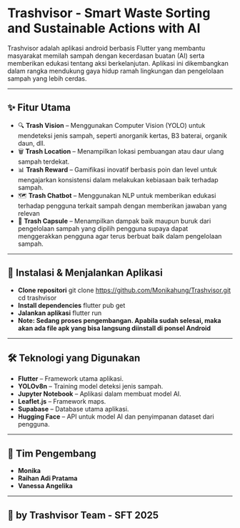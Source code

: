 # Trashvisor - Smart Waste Sorting and Sustainable Actions with AI

Trashvisor adalah aplikasi android berbasis Flutter yang membantu masyarakat memilah sampah dengan kecerdasan buatan (AI) serta memberikan edukasi tentang aksi berkelanjutan.
Aplikasi ini dikembangkan dalam rangka mendukung gaya hidup ramah lingkungan dan pengelolaan sampah yang lebih cerdas.  

---

## ✨ Fitur Utama
- 🔍 **Trash Vision** – Menggunakan Computer Vision (YOLO) untuk mendeteksi jenis sampah, seperti anorganik kertas, B3 baterai, organik daun, dll.
- 🗑️ **Trash Location** – Menampilkan lokasi pembuangan atau daur ulang sampah terdekat.
- 📊 **Trash Reward** – Gamifikasi inovatif berbasis poin dan level untuk mengajarkan konsistensi dalam melakukan kebiasaan baik terhadap sampah.
- 🗺️ **Trash Chatbot** – Menggunakan NLP untuk memberikan edukasi terhadap pengguna terkait sampah dengan memberikan jawaban yang relevan 
- 🔔 **Trash Capsule** – Menampilkan dampak baik maupun buruk dari pengelolaan sampah yang dipilih pengguna supaya dapat menggerakkan pengguna agar terus berbuat baik dalam pengelolaan sampah.

---

## 🚀 Instalasi & Menjalankan Aplikasi

- **Clone repositori**
git clone https://github.com/Monikahung/Trashvisor.git
cd trashvisor
- **Install dependencies**
flutter pub get
- **Jalankan aplikasi**
flutter run
- **Note: Sedang proses pengembangan. Apabila sudah selesai, maka akan ada file apk yang bisa langsung diinstall di ponsel Android**

---

## 🛠️ Teknologi yang Digunakan
- **Flutter** – Framework utama aplikasi.
- **YOLOv8n** – Training model deteksi jenis sampah.
- **Jupyter Notebook** – Aplikasi dalam membuat model AI.
- **Leaflet.js** – Framework maps.
- **Supabase** – Database utama aplikasi.
- **Hugging Face** – API untuk model AI dan penyimpanan dataset dari pengguna.

---
## 👥 Tim Pengembang
- **Monika**
- **Raihan Adi Pratama**
- **Vanessa Angelika**

---

## 📜 by Trashvisor Team - SFT 2025